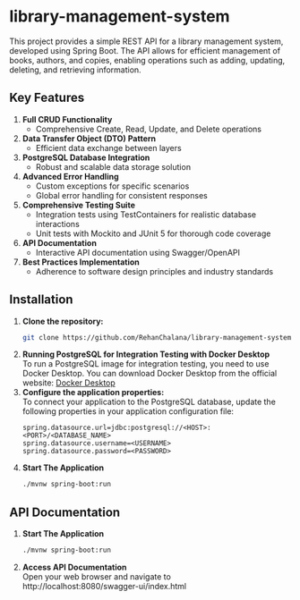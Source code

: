 # library-management-system
This project provides a simple REST API for a library management system, developed using Spring Boot. The API allows for efficient management of books, authors, and copies, enabling operations such as adding, updating, deleting, and retrieving information.

## Key Features

1. **Full CRUD Functionality**
   - Comprehensive Create, Read, Update, and Delete operations
2. **Data Transfer Object (DTO) Pattern**
   - Efficient data exchange between layers
3. **PostgreSQL Database Integration**
   - Robust and scalable data storage solution
4. **Advanced Error Handling**
   - Custom exceptions for specific scenarios
   - Global error handling for consistent responses
5. **Comprehensive Testing Suite**
   - Integration tests using TestContainers for realistic database interactions
   - Unit tests with Mockito and JUnit 5 for thorough code coverage
6. **API Documentation**
   - Interactive API documentation using Swagger/OpenAPI
7. **Best Practices Implementation**
   - Adherence to software design principles and industry standards

## Installation

1. **Clone the repository:**
   ```bash
   git clone https://github.com/RehanChalana/library-management-system.git
   ```
2. **Running PostgreSQL for Integration Testing with Docker Desktop** <br>
   To run a PostgreSQL image for integration testing, you need to use Docker Desktop. You can download Docker Desktop from the official website: [Docker Desktop](https://www.docker.com/products/docker-desktop/)
4. **Configure the application properties:** <br>
To connect your application to the PostgreSQL database, update the following properties in your application configuration file:
   ```properties
   spring.datasource.url=jdbc:postgresql://<HOST>:<PORT>/<DATABASE_NAME>
   spring.datasource.username=<USERNAME>
   spring.datasource.password=<PASSWORD>
   ```
5. **Start The Application**
   ```bash
   ./mvnw spring-boot:run

## API Documentation 
1. **Start The Application**
   ```bash
   ./mvnw spring-boot:run
   ```
2.   **Access API Documentation** <br>
     Open your web browser and navigate to <br>
     http://localhost:8080/swagger-ui/index.html
     


